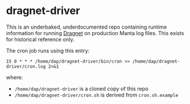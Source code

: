 # dragnet-driver

This is an underbaked, underdocumented repo containing runtime information for
running [Dragnet](https://github.com/joyent/dragnet) on production Manta log
files.  This exists for historical reference only.

The cron job runs using this entry:

    15 0 * * * /home/dap/dragnet-driver/bin/cron >> /home/dap/dragnet-driver/cron.log 2>&1

where:

- `/home/dap/dragnet-driver` is a cloned copy of this repo
- `/home/dap/dragnet-driver/cron.sh` is derived from `cron.sh.example`
